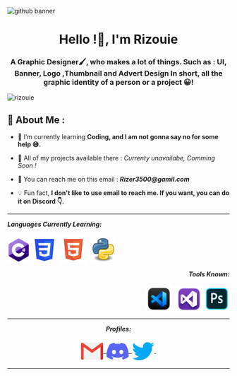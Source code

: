 ![github banner](https://user-images.githubusercontent.com/108636838/178123165-964192f6-dab3-4bf2-8173-f80ad0166738.jpg)


<h1 align="center">Hello !🌴, I'm Rizouie</h1>
<h3 align="center">A Graphic Designer🖌, who makes a lot of things. Such as : UI, Banner, Logo ,Thumbnail and Advert Design In short, all the graphic identity of a person or a project 😀!</h3>


<p align="left"> <img src="https://komarev.com/ghpvc/?username=rizouie&label=Profile%20views&color=e8893b&style=flat"  alt="rizouie" /> </p>

## 🎑 About Me :
- 📝 I’m currently learning **Coding, and I am not gonna say no for some help 😅.**

- 📎 All of my projects available there : _Currenty unavailabe, Comming Soon !_

- 📩 You can reach me on this email : **_Rizer3500@gamil.com_**

- 💡 Fun fact, **I don't like to use email to reach me. If you want, you can do it on Discord 👇.**

<hr>

<p align="left">                                                                                  
<i><b>Languages Currently Learning:</b></i> 
  <br><br>
  <img align="center" src="assets/languages/C.png" width="51px" />&nbsp;
  <img align="center" src="assets/languages/css.png" width="50px" />&nbsp;
  <img align="center" src="assets/languages/html.png" width="65px" />&nbsp;
  <img align="center" src="assets/languages/python.png" width="55px" />&nbsp;

<p align="right">
<i><b>Tools Known:</b><i>
 <br><br>
  <img align="center" src="assets/tools/blackvsc.png" width="61px" />&nbsp;
  <img align="center" src="assets/tools/vc.png" width="60px" />&nbsp;
  <img align="center" src="assets/tools/photoshop.png" width="50px" />&nbsp;


<hr>


<p align = "center">
  <i><b>Profiles:</b></i><br><br>
  <a href="mailto:Rizer3500@gmail.com">
    <img align="center" alt="Rizouie @Mail" width="50px" src="assets/contact logos/gmail.png" />&nbsp;
  </a>
  <a href="https://discord.com/users/536145260204785677">
    <img align="center" alt="Rizouie @Discord" width="50px" src="assets/contact logos/discord.png" />&nbsp;
  </a>
  <a href="https://twitter.com/Rizouie">
    <img align="center" alt="Rizouie @Twitter" width="50px" src="assets/contact logos/twitter.png" />&nbsp;
  </a>
</p>

<hr>
